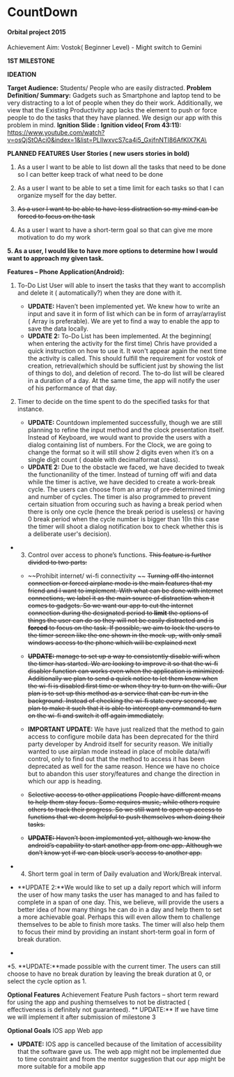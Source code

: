 # CountDown
#### Orbital project 2015

Achievement Aim: Vostok( Beginner Level)  - Might switch to Gemini

**1ST MILESTONE**

**IDEATION**

**Target Audience:** Students/ People who are easily distracted. 
**Problem Definition/ Summary:** Gadgets such as Smartphone and laptop tend to be very distracting to a lot of people when they do their work. Additionally, we view that the Existing Productivity app lacks the element to push or force people to do the tasks that they have planned. We design our app with this problem in mind.
**Ignition Slide :** 
**Ignition video( From 43:11):** https://www.youtube.com/watch?v=osQjStOAci0&index=1&list=PLllwxvcS7ca4i5_GxjfnNTI86AfKIX7KA\

**PLANNED FEATURES**
**User Stories ( new users stories in bold)**

1. As a user I want to be able to list down all the tasks that need to be done so I can better keep track of what need to be done 

2. As a user I want to be able to set a time limit for each tasks so that I can organize myself for the day better.  

3. ~~As a user I want to be able to have less distraction so my mind can be forced to focus on the task~~

4. As a user I want to have a short-term goal so that can give me more motivation to do my work 

**5. As a user, I would like to have more options to determine how I would want to approach my given task.**

**Features – Phone Application(Android):** 
1. To-Do List 
   User will able to insert the tasks that they want to accomplish and delete it ( automatically?) when they are done with      it.
   * **UPDATE:** Haven’t been implemented yet. We knew how to write an input and save it in form of list which can be in form of array/arraylist ( Array is preferable). We are yet to find a way to enable the app to save the data locally.
   * **UPDATE 2:** To-Do List has been implemented. At the beginning( when entering the activity for the first time) Chris have provided a quick instruction on how to use it. It won't appear again the next time the activity is called. This should fulfill the requirement for vostok of creation, retrieval(which should be sufficient just by showing the list of things to do), and deletion of record. The to-do list will be cleared in a duration of a day. At the same time, the app will notify the user of his performance of that day.

2. Timer to decide on the time spent to do the specified tasks for that instance.
   * **UPDATE:** Countdown implemented successfully, though we are still planning to refine the input method and the clock presentation itself. Instead of Keyboard, we would want to provide the users with a dialog containing list of numbers. For the Clock, we are going to change the format so it will still show 2 digits even when it’s on a single digit count ( doable with decimalformat class). 
   * **UPDATE 2:** Due to the obstacle we faced, we have decided to tweak the functionanility of the timer. Instead of turning off wifi and data while the timer is active, we have decided to create a work-break cycle. The users can choose from an array of pre-determined timing and number of cycles. The timer is also programmed to prevent certain situation from occuring such as having a break period when there is only one cycle (hence the break period is useless) or having 0 break period when the cycle number is bigger than 1(In this case the timer will shoot a dialog notification  box to check whether this is a deliberate user's decision). 
*  3. Control over access to phone’s functions.
   ~~This feature is further divided to two parts:~~ 
   * ~~Prohibit internet/ wi-fi connectivity ~~
~~Turning off the internet connection or forced airplane mode is the main features that my friend and I want to implement. With what can be done with internet connections, we label it as the main source of distraction when it comes to gadgets. So we want our app to cut the internet connection during the designated period to **limit** the options of things the user can do so they will not be easily distracted and is **forced** to focus on the task. If possible, we aim to lock the users to the timer screen like the one shown in the mock-up, with only small windows access to the phone which will be explained next~~

   * ~~**UPDATE:** manage to set up a way to consistently disable wifi when the timer has started. We are looking to improve it so that the wi-fi disabler function can works even when the application is minimized. Additionally we plan to send a quick notice to let them know when the wi-fi is disabled first time or when they try to turn on the wifi. Our plan is to set up this method as a service that can be run in the  background. Instead of checking the wi-fi state every second, we plan to make it such that it is able to intercept any command to turn on  the wi-fi and switch it off again immediately.~~
   * **IMPORTANT UPDATE:** We have just realized that the method to gain access to configure mobile data has been deprecated for the third party developer by Android itself for security reason. We initially wanted to use airplan mode instead in place of mobile data/wifi control, only to find out that the method to access it has been deprecated as well for the same reason. Hence we have no choice but to abandon this user story/features and change the direction in which our app is heading. 

 

   * ~~Selective  access to other applications~~
~~People have different means to help them stay focus. Some requires music, while others require others to track their progress. So we still want to open up access to functions that we deem helpful to push themselves when doing their tasks.~~

   * ~~**UPDATE:** Haven’t been implemented yet, although we know the android’s capability to start another app from one app. Although we don’t know yet if we can block user’s access to another app.~~

* 4. Short term goal in term of Daily evaluation and Work/Break interval.
* **UPDATE 2:**We would like to set up a daily report which will inform the user of how many tasks the user has managed to and has failed to complete in a span of one day. This, we believe, will provide the users a better idea of how many things he can do in a day and help them to set a more achievable goal. Perhaps this will even allow them to challenge themselves to be able to finish more tasks. The timer will also help them to focus their mind by providing an instant short-term goal in form of break duration.  
* 
*5. **UPDATE:**made possible with the current timer. The users can still choose to have no break duration by leaving the break duration at 0, or select the cycle option as 1. 

**Optional Features**
  Achievement Feature 
  Push factors – short term reward for using the app and pushing themselves to not be distracted ( effectiveness is definitely not guaranteed).
  ** UPDATE:** If we have time we will implement it after submission of milestone 3  

**Optional Goals**
IOS app 
Web app
* **UPDATE:** IOS app is cancelled because of the limitation of accessibility that the software  gave us. The web app might not be implemented due to time constraint and from the mentor suggestion that our app might be more suitable for a mobile app
